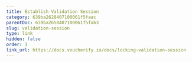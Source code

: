 ```yaml
---
title: Establish Validation Session
category: 639ba2628407100061f5faac
parentDoc: 639ba2658407100061f5fab3
slug: validation-session
type: link
hidden: false
order: 1
link_url: https://docs.voucherify.io/docs/locking-validation-session
---
```

